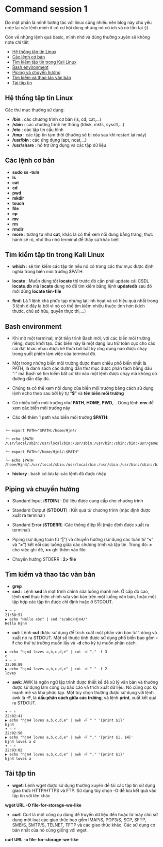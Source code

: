 # Command session 1

Do một phần là mình tương tác với linux cũng nhiều nên blog này chủ yếu note lại các lệnh mình ít có cơ hội dùng nhưng nó có ích và nó tồn tại :)) .

Còn về những lệnh quá basic, mình nhớ và dùng thường xuyên sẽ không note chi tiết

- [Hệ thống tập tin Linux](#hệ-thống-tập-tin-linux)
- [Các lệnh cơ bản](#các-lệnh-cơ-bản)
- [Tìm kiếm tập tin trong Kali Linux](#tìm-kiếm-tập-tin-trong-kali-linux)
- [Bash environment](#bash-environment)
- [Piping và chuyển hướng](#piping-và-chuyển-hướng)
- [Tìm kiếm và thao tác văn bản](#tìm-kiếm-và-thao-tác-văn-bản)
- [Tải tập tin](#tải-tập-tin)

## Hệ thống tập tin Linux

Các thư mục thường sử dụng:

- **/bin** : các chương trình cơ bản (ls, cd, cat,...)
- **/sbin** : các chương trình hệ thống (fdisk, mkfs, sysctl,...)
- **/etc** : các tập tin cấu hình
- **/tmp** : các tập tin tạm thời (thường sẽ bị xóa sau khi restart lại máy)
- **/usr/bin** : các ứng dụng (apt, ncat,...)
- **/usr/share** : hỗ trợ ứng dụng và các tập dữ liệu

## Các lệnh cơ bản

- **sudo ss -tuln**
- **ls**
- **cat**
- **cd**
- **pwd**
- **mkdir**
- **touch**
- **file**
- **cp**
- **mv**
- **rm**
- **rmdir**
- **more** : tương tự như **cat**, khác là có thể xem nổi dung bằng trang, thực hành sẽ rõ, nhớ thu nhỏ terminal để thấy sự khác biệt

## Tìm kiếm tập tin trong Kali Linux

- **which** : sẽ tìm kiếm các tập tin nếu nó có trong các thư mục được định nghĩa trong biến môi trường $PATH

- **locate** : Muốn dùng tốt **locate** thì trước đó cần phải update cái CSDL **locate.db** mà **locate** dùng nó để tìm kiếm bằng lệnh **updatedb** sau đó mới dùng **locate tên-file**

- **find**: Là 1 lệnh khá phức tạp nhưng lại linh hoạt và có hiệu quả nhất trong 3 lệnh ở đây là bởi vì nó có thể tìm kiếm nhiều thuộc tính hơn (kích thước, chủ sở hữu, quyền thực thi,...)

## Bash environment

- Khi mở một terminal, một tiến trình Bash mới, với các biến môi trường riêng, được khởi tạo. Các biến này là một dạng lưu trữ toàn cục cho các cài đặt khác nhau được kế thừa bởi bất kỳ ứng dụng nào được chạy trong suốt phiên làm việc của terminal đó.

- Một trong những biến môi trường được tham chiếu phổ biến nhất là PATH, là danh sách các đường dẫn thư mục được phân tách bằng dấu “:” mà Bash sẽ tìm kiếm bất cứ khi nào một lệnh được chạy mà không có đường dẫn đầy đủ.

- Chúng ta có thể xem nội dung của biến môi trường bằng cách sử dụng lệnh echo theo sau bởi ký tự “**$**” và **tên biến môi trường**

- Có nhiều biến môi trường như **PATH**, **HOME**, **PWD**,... Dùng lệnh **env** để xem các biến môi trường này

- Các để thêm 1 path vào biến môi trường **$PATH**:

```shell

╰─ export PATH="$PATH:/home/Hjn4/

╰─ echo $PATH                        
/usr/local/sbin:/usr/local/bin:/usr/sbin:/usr/bin:/sbin:/bin:/usr/games:/usr/local/games:/snap/bin:/snap/bin:/home/Hjn4/

╰─ export PATH="/home/Hjn4/:$PATH"   

╰─ echo $PATH    
/home/Hjn4/:/usr/local/sbin:/usr/local/bin:/usr/sbin:/usr/bin:/sbin:/bin:/usr/games:/usr/local/games:/snap/bin:/snap/bin:/home/Hjn4/

```

- **history** : bash có lưu lại các lệnh đã được nhập

## Piping và chuyển hướng

- Standard Input (**STDIN**) : Dữ liệu được cung cấp cho chương trình
- Standard Output (**STDOUT**) : Kết quả từ chương trình (mặc định được
xuất ra terminal)
- Standard Error (**STDERR**) :Các thông điệp lỗi (mặc định được xuất ra
terminal)

- Piping (sử dụng toán tử “**|**”) và chuyển hướng (sử dụng các toán tử “**<**” và “**>**”) kết nối các luồng giữa các chương trình và tập tin. Trong đó:  **>** cho việc ghi đè, **>>** ghi thêm vào file

- Chuyển hướng STDERR : **2> file**

## Tìm kiếm và thao tác văn bản

- **grep**
- **sed** : Lệnh **sed** là một trình chỉnh sửa luồng mạnh mẽ. Ở cấp độ cao, lệnh **sed** thực hiện chỉnh sửa văn bản trên một luồng văn bản, hoặc một tập hợp các tập tin được chỉ định hoặc ở STDOUT.

```shell
➜ ~ ⚡                                                             21:58:51
▶ echo "Hello abc" | sed "s/abc/Hjn4/"
Hello Hjn4

```

- **cut**: Lệnh **cut** được sử dụng để trích xuất một phần văn bản từ 1 dòng và xuất nó ra STDOUT. Một số thuộc tính được sử dụng phổ biến bao gồm **-f** cho thứ tự trường muốn lấy và **-d** cho ký tự muốn phân cách.

```shell
▶ echo "hjn4 loves a,b,c,d,e" | cut -d "," -f 3
c
➜ ~ ⚡                                                             22:00:09
▶ echo "hjn4 loves a,b,c,d,e" | cut -d " " -f 2
loves
```

- **awk**: AWK là ngôn ngữ lập trình được thiết kế để xử lý văn bản và thường được sử dụng làm công cụ báo cáo và trích xuất dữ liệu. Nó cũng cực kỳ mạnh mẽ và khá phức tạp. Một tùy chọn thường được sử dụng với lệnh awk là **-F**, là **dấu phân cách giữa các trường**, và lệnh **print**, xuất kết quả ra STDOUT.

```shell
➜ ~ ⚡                                                             22:02:41
▶ echo "hjn4 loves a,b,c,d,e" | awk -F " " '{print $1}'
hjn4
➜ ~ ⚡                                                             22:02:50
▶ echo "hjn4 loves a,b,c,d,e" | awk -F "," '{print $1, $4}'
hjn4 loves a d
➜ ~ ⚡                                                             22:03:02
▶ echo "hjn4 loves a,b,c,d,e" | awk -F "," '{print $1}'
hjn4 loves a

```

## Tải tập tin

- **wget**: Lệnh wget được sử dụng thường xuyên để tải các tập tin sử dụng giao thức HTTP/HTTPS và FTP. Sử dụng tùy chọn -O để lưu kết quả vào tập tin với tên khác

**wget URL -O file-for-storage-we-like**

- **curl**: Curl là một công cụ dùng để truyền dữ liệu đến hoặc từ máy chủ sử dụng một loạt các giao thức bao gồm IMAP/S, POP3/S, SCP, SFTP, SMB/S, SMTP/S, TELNET, TFTP và các giao thức khác. Các sử dụng cơ bản nhất của nó cũng giống với wget.

**curl URL -o file-for-storage-we-like**
